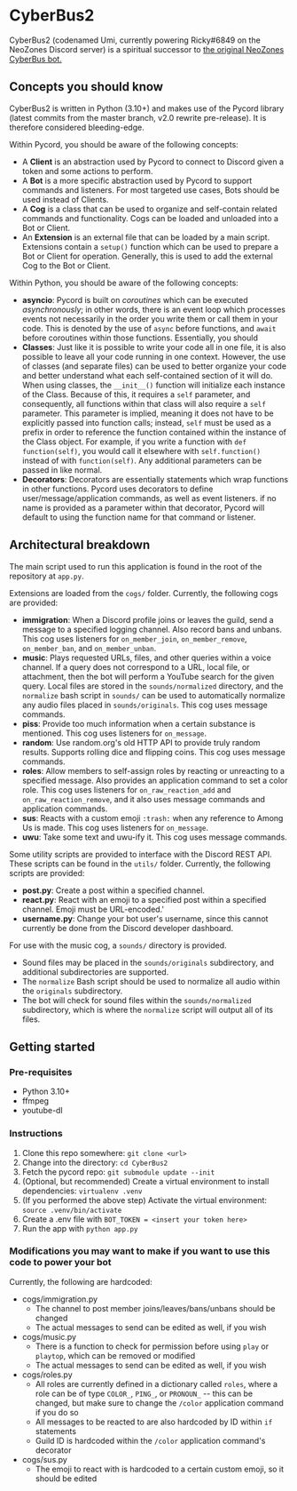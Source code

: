 # CyberBus2
CyberBus2 (codenamed Umi, currently powering Ricky#6849 on the NeoZones Discord server) is a spiritual successor to [the original NeoZones CyberBus bot.](https://github.com/NeoZones/CyberBus)

## Concepts you should know
CyberBus2 is written in Python (3.10+) and makes use of the Pycord library (latest commits from the master branch, v2.0 rewrite pre-release). It is therefore considered bleeding-edge.

Within Pycord, you should be aware of the following concepts:

- A **Client** is an abstraction used by Pycord to connect to Discord given a token and some actions to perform.
- A **Bot** is a more specific abstraction used by Pycord to support commands and listeners. For most targeted use cases, Bots should be used instead of Clients.
- A **Cog** is a class that can be used to organize and self-contain related commands and functionality. Cogs can be loaded and unloaded into a Bot or Client.
- An **Extension** is an external file that can be loaded by a main script. Extensions contain a `setup()` function which can be used to prepare a Bot or Client for operation. Generally, this is used to add the external Cog to the Bot or Client.

Within Python, you should be aware of the following concepts:

- **asyncio**: Pycord is built on *coroutines* which can be executed *asynchronously*; in other words, there is an event loop which processes events not necessarily in the order you write them or call them in your code. This is denoted by the use of `async` before functions, and `await` before coroutines within those functions. Essentially, you should 
- **Classes**: Just like it is possible to write your code all in one file, it is also possible to leave all your code running in one context. However, the use of classes (and separate files) can be used to better organize your code and better understand what each self-contained section of it will do. When using classes, the `__init__()` function will initialize each instance of the Class. Because of this, it requires a `self` parameter, and consequently, all functions within that class will also require a `self` parameter. This parameter is implied, meaning it does not have to be explicitly passed into function calls; instead, `self` must be used as a prefix in order to reference the function contained within the instance of the Class object. For example, if you write a function with `def function(self)`, you would call it elsewhere with `self.function()` instead of with `function(self)`. Any additional parameters can be passed in like normal.
- **Decorators**: Decorators are essentially statements which wrap functions in other functions. Pycord uses decorators to define user/message/application commands, as well as event listeners. if no name is provided as a parameter within that decorator, Pycord will default to using the function name for that command or listener.

## Architectural breakdown

The main script used to run this application is found in the root of the repository at `app.py`.

Extensions are loaded from the `cogs/` folder. Currently, the following cogs are provided:

- **immigration**: When a Discord profile joins or leaves the guild, send a message to a specified logging channel. Also record bans and unbans. This cog uses listeners for `on_member_join`, `on_member_remove`, `on_member_ban`, and `on_member_unban`.
- **music**: Plays requested URLs, files, and other queries within a voice channel. If a query does not correspond to a URL, local file, or attachment, then the bot will perform a YouTube search for the given query. Local files are stored in the `sounds/normalized` directory, and the `normalize` bash script in `sounds/` can be used to automatically normalize any audio files placed in `sounds/originals`. This cog uses message commands.
- **piss**: Provide too much information when a certain substance is mentioned. This cog uses listeners for `on_message`.
- **random**: Use random.org's old HTTP API to provide truly random results. Supports rolling dice and flipping coins. This cog uses message commands.
- **roles**: Allow members to self-assign roles by reacting or unreacting to a specified message. Also provides an application command to set a color role. This cog uses listeners for `on_raw_reaction_add` and `on_raw_reaction_remove`, and it also uses message commands and application commands.
- **sus**: Reacts with a custom emoji `:trash:` when any reference to Among Us is made. This cog uses listeners for `on_message`.
- **uwu**: Take some text and uwu-ify it. This cog uses message commands.

Some utility scripts are provided to interface with the Discord REST API. These scripts can be found in the `utils/` folder. Currently, the following scripts are provided:

- **post.py**: Create a post within a specified channel.
- **react.py**: React with an emoji to a specified post within a specified channel. Emoji must be URL-encoded.'
- **username.py**: Change your bot user's username, since this cannot currently be done from the Discord developer dashboard.

For use with the music cog, a `sounds/` directory is provided.
- Sound files may be placed in the `sounds/originals` subdirectory, and additional subdirectories are supported.
- The `normalize` Bash script should be used to normalize all audio within the `originals` subdirectory.
- The bot will check for sound files within the `sounds/normalized` subdirectory, which is where the `normalize` script will output all of its files.

## Getting started

### Pre-requisites
- Python 3.10+
- ffmpeg
- youtube-dl

### Instructions

1. Clone this repo somewhere: `git clone <url>`
2. Change into the directory: `cd CyberBus2`
3. Fetch the pycord repo: `git submodule update --init`
4. (Optional, but recommended) Create a virtual environment to install dependencies: `virtualenv .venv`
5. (If you performed the above step) Activate the virtual environment: `source .venv/bin/activate`
6. Create a .env file with `BOT_TOKEN = <insert your token here>`
7. Run the app with `python app.py`

### Modifications you may want to make if you want to use this code to power your bot
Currently, the following are hardcoded:
- cogs/immigration.py
  - The channel to post member joins/leaves/bans/unbans should be changed
  - The actual messages to send can be edited as well, if you wish
- cogs/music.py
  - There is a function to check for permission before using `play` or `playtop`, which can be removed or modified
  - The actual messages to send can be edited as well, if you wish
- cogs/roles.py
  - All roles are currently defined in a dictionary called `roles`, where a role can be of type `COLOR_`, `PING_`, or `PRONOUN_` -- this can be changed, but make sure to change the `/color` application command if you do so
  - All messages to be reacted to are also hardcoded by ID within `if` statements
  - Guild ID is hardcoded within the `/color` application command's decorator
- cogs/sus.py
  - The emoji to react with is hardcoded to a certain custom emoji, so it should be edited
